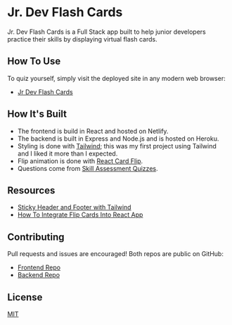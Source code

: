# Jr. Dev Flash Cards

Jr. Dev Flash Cards is a Full Stack app built to help junior developers practice their skills by displaying virtual flash cards.

## How To Use

To quiz yourself, simply visit the deployed site in any modern web browser:

- [Jr Dev Flash Cards](https://jr-dev-flashcards.netlify.app/)

## How It's Built

- The frontend is build in React and hosted on Netlify.
- The backend is built in Express and Node.js and is hosted on Heroku.
- Styling is done with [Tailwind](https://tailwindcss.com/); this was my first project using Tailwind and I liked it more than I expected.
- Flip animation is done with [React Card Flip](https://github.com/AaronCCWong/react-card-flip).
- Questions come from [Skill Assessment Quizzes](https://github.com/Ebazhanov/linkedin-skill-assessments-quizzes).

## Resources

- [Sticky Header and Footer with Tailwind](https://dev.to/cryptic022/sticky-header-and-footer-with-tailwind-2oik)
- [How To Integrate Flip Cards Into React App](https://iuliia-proskurnina.medium.com/how-to-integrate-flip-cards-into-react-app-eab089c4df34)

## Contributing

Pull requests and issues are encouraged! Both repos are public on GitHub:

- [Frontend Repo](https://github.com/benhammondmusic/jr-dev-flashcards-client)
- [Backend Repo](https://github.com/benhammondmusic/flashcards)

## License

[MIT](https://choosealicense.com/licenses/mit/)
